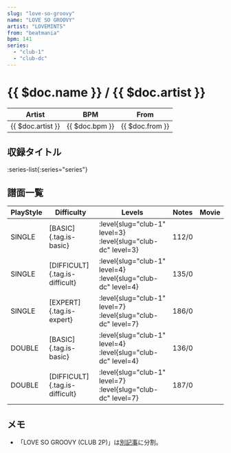 ```yaml
---
slug: "love-so-groovy"
name: "LOVE SO GROOVY"
artist: "LOVEMINTS"
from: "beatmania"
bpm: 141
series:
  - "club-1"
  - "club-dc"
---
```


# {{ $doc.name }} / {{ $doc.artist }}

|Artist|BPM|From|
|------|---|----|
|{{ $doc.artist }}|{{ $doc.bpm }}|{{ $doc.from }}|

## 収録タイトル

:series-list{:series="series"}

## 譜面一覧

|PlayStyle|Difficulty|Levels|Notes|Movie|
|---------|----------|------|-----|-----|
|SINGLE|[BASIC]{.tag.is-basic}|<div class="field is-grouped is-grouped-multiline"> :level{slug="club-1" level=3} :level{slug="club-dc" level=3}</div>|112/0||
|SINGLE|[DIFFICULT]{.tag.is-difficult}|<div class="field is-grouped is-grouped-multiline"> :level{slug="club-1" level=4} :level{slug="club-dc" level=4}</div>|135/0||
|SINGLE|[EXPERT]{.tag.is-expert}|<div class="field is-grouped is-grouped-multiline"> :level{slug="club-1" level=7} :level{slug="club-dc" level=7}</div>|186/0||
|DOUBLE|[BASIC]{.tag.is-basic}|<div class="field is-grouped is-grouped-multiline"> :level{slug="club-1" level=4} :level{slug="club-dc" level=4}</div>|136/0||
|DOUBLE|[DIFFICULT]{.tag.is-difficult}|<div class="field is-grouped is-grouped-multiline"> :level{slug="club-1" level=7} :level{slug="club-dc" level=7}</div>|187/0||

## メモ

- 「LOVE SO GROOVY (CLUB 2P)」は[別記事](/songs/love-so-groovy-2p)に分割。
